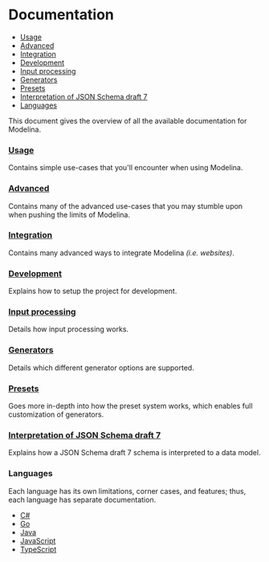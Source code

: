 # Documentation

<!-- toc is generated with GitHub Actions do not remove toc markers -->

<!-- toc -->

- [Usage](#usage)
- [Advanced](#advanced)
- [Integration](#integration)
- [Development](#development)
- [Input processing](#input-processing)
- [Generators](#generators)
- [Presets](#presets)
- [Interpretation of JSON Schema draft 7](#interpretation-of-json-schema-draft-7)
- [Languages](#languages)

<!-- tocstop -->

This document gives the overview of all the available documentation for Modelina.

### [Usage](./usage.md)
Contains simple use-cases that you'll encounter when using Modelina.

### [Advanced](./advanced.md)
Contains many of the advanced use-cases that you may stumble upon when pushing the limits of Modelina.

### [Integration](./integration.md)
Contains many advanced ways to integrate Modelina _(i.e. websites)_. 

### [Development](./development.md)
Explains how to setup the project for development. 

### [Input processing](./input_processing.md)
Details how input processing works.

### [Generators](./generators.md)
Details which different generator options are supported.

### [Presets](./presets.md)
Goes more in-depth into how the preset system works, which enables full customization of generators.

### [Interpretation of JSON Schema draft 7](./interpretation_of_JSON_Schema_draft_7.md)
Explains how a JSON Schema draft 7 schema is interpreted to a data model.

### Languages
Each language has its own limitations, corner cases, and features; thus, each language has separate documentation.
- [C#](./languages/Csharp.md)
- [Go](./languages/Go.md)
- [Java](./languages/Java.md)
- [JavaScript](./languages/JavaScript.md)
- [TypeScript](./languages/TypeScript.md)